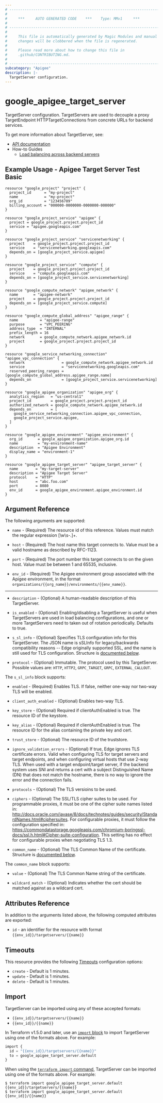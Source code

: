 ```yaml
---
# ----------------------------------------------------------------------------
#
#     ***     AUTO GENERATED CODE    ***    Type: MMv1     ***
#
# ----------------------------------------------------------------------------
#
#     This file is automatically generated by Magic Modules and manual
#     changes will be clobbered when the file is regenerated.
#
#     Please read more about how to change this file in
#     .github/CONTRIBUTING.md.
#
# ----------------------------------------------------------------------------
subcategory: "Apigee"
description: |-
  TargetServer configuration.
---
```


# google\_apigee\_target\_server

TargetServer configuration. TargetServers are used to decouple a proxy TargetEndpoint HTTPTargetConnections from concrete URLs for backend services.


To get more information about TargetServer, see:

* [API documentation](https://cloud.google.com/apigee/docs/reference/apis/apigee/rest/v1/organizations.environments.targetservers/create)
* How-to Guides
    * [Load balancing across backend servers](https://cloud.google.com/apigee/docs/api-platform/deploy/load-balancing-across-backend-servers)

## Example Usage - Apigee Target Server Test Basic


```hcl
resource "google_project" "project" {
  project_id      = "my-project"
  name            = "my-project"
  org_id          = "123456789"
  billing_account = "000000-0000000-0000000-000000"
}

resource "google_project_service" "apigee" {
  project = google_project.project.project_id
  service = "apigee.googleapis.com"
}

resource "google_project_service" "servicenetworking" {
  project    = google_project.project.project_id
  service    = "servicenetworking.googleapis.com"
  depends_on = [google_project_service.apigee]
}

resource "google_project_service" "compute" {
  project    = google_project.project.project_id
  service    = "compute.googleapis.com"
  depends_on = [google_project_service.servicenetworking]
}

resource "google_compute_network" "apigee_network" {
  name       = "apigee-network"
  project    = google_project.project.project_id
  depends_on = [google_project_service.compute]
}

resource "google_compute_global_address" "apigee_range" {
  name          = "apigee-range"
  purpose       = "VPC_PEERING"
  address_type  = "INTERNAL"
  prefix_length = 16
  network       = google_compute_network.apigee_network.id
  project       = google_project.project.project_id
}

resource "google_service_networking_connection" "apigee_vpc_connection" {
  network                 = google_compute_network.apigee_network.id
  service                 = "servicenetworking.googleapis.com"
  reserved_peering_ranges = [google_compute_global_address.apigee_range.name]
  depends_on              = [google_project_service.servicenetworking]
}

resource "google_apigee_organization" "apigee_org" {
  analytics_region   = "us-central1"
  project_id         = google_project.project.project_id
  authorized_network = google_compute_network.apigee_network.id
  depends_on         = [
    google_service_networking_connection.apigee_vpc_connection,
    google_project_service.apigee,
  ]
}

resource "google_apigee_environment" "apigee_environment" {
  org_id       = google_apigee_organization.apigee_org.id
  name         = "my-environment-name"
  description  = "Apigee Environment"
  display_name = "environment-1"
}

resource "google_apigee_target_server" "apigee_target_server" {
  name        = "my-target-server"
  description = "Apigee Target Server"
  protocol    = "HTTP"
  host        = "abc.foo.com"
  port        = 8080
  env_id      = google_apigee_environment.apigee_environment.id
}
```

## Argument Reference

The following arguments are supported:


* `name` -
  (Required)
  The resource id of this reference. Values must match the regular expression [\w\s-.]+.

* `host` -
  (Required)
  The host name this target connects to. Value must be a valid hostname as described by RFC-1123.

* `port` -
  (Required)
  The port number this target connects to on the given host. Value must be between 1 and 65535, inclusive.

* `env_id` -
  (Required)
  The Apigee environment group associated with the Apigee environment,
  in the format `organizations/{{org_name}}/environments/{{env_name}}`.


- - -


* `description` -
  (Optional)
  A human-readable description of this TargetServer.

* `is_enabled` -
  (Optional)
  Enabling/disabling a TargetServer is useful when TargetServers are used in load balancing configurations, and one or more TargetServers need to taken out of rotation periodically. Defaults to true.

* `s_sl_info` -
  (Optional)
  Specifies TLS configuration info for this TargetServer. The JSON name is sSLInfo for legacy/backwards compatibility reasons -- Edge originally supported SSL, and the name is still used for TLS configuration.
  Structure is [documented below](#nested_s_sl_info).

* `protocol` -
  (Optional)
  Immutable. The protocol used by this TargetServer.
  Possible values are: `HTTP`, `HTTP2`, `GRPC_TARGET`, `GRPC`, `EXTERNAL_CALLOUT`.


<a name="nested_s_sl_info"></a>The `s_sl_info` block supports:

* `enabled` -
  (Required)
  Enables TLS. If false, neither one-way nor two-way TLS will be enabled.

* `client_auth_enabled` -
  (Optional)
  Enables two-way TLS.

* `key_store` -
  (Optional)
  Required if clientAuthEnabled is true. The resource ID of the keystore.

* `key_alias` -
  (Optional)
  Required if clientAuthEnabled is true. The resource ID for the alias containing the private key and cert.

* `trust_store` -
  (Optional)
  The resource ID of the truststore.

* `ignore_validation_errors` -
  (Optional)
  If true, Edge ignores TLS certificate errors. Valid when configuring TLS for target servers and target endpoints, and when configuring virtual hosts that use 2-way TLS. When used with a target endpoint/target server, if the backend system uses SNI and returns a cert with a subject Distinguished Name (DN) that does not match the hostname, there is no way to ignore the error and the connection fails.

* `protocols` -
  (Optional)
  The TLS versioins to be used.

* `ciphers` -
  (Optional)
  The SSL/TLS cipher suites to be used. For programmable proxies, it must be one of the cipher suite names listed in: http://docs.oracle.com/javase/8/docs/technotes/guides/security/StandardNames.html#ciphersuites. For configurable proxies, it must follow the configuration specified in: https://commondatastorage.googleapis.com/chromium-boringssl-docs/ssl.h.html#Cipher-suite-configuration. This setting has no effect for configurable proxies when negotiating TLS 1.3.

* `common_name` -
  (Optional)
  The TLS Common Name of the certificate.
  Structure is [documented below](#nested_common_name).


<a name="nested_common_name"></a>The `common_name` block supports:

* `value` -
  (Optional)
  The TLS Common Name string of the certificate.

* `wildcard_match` -
  (Optional)
  Indicates whether the cert should be matched against as a wildcard cert.

## Attributes Reference

In addition to the arguments listed above, the following computed attributes are exported:

* `id` - an identifier for the resource with format `{{env_id}}/targetservers/{{name}}`


## Timeouts

This resource provides the following
[Timeouts](https://developer.hashicorp.com/terraform/plugin/sdkv2/resources/retries-and-customizable-timeouts) configuration options:

- `create` - Default is 1 minutes.
- `update` - Default is 1 minutes.
- `delete` - Default is 1 minutes.

## Import


TargetServer can be imported using any of these accepted formats:

* `{{env_id}}/targetservers/{{name}}`
* `{{env_id}}/{{name}}`


In Terraform v1.5.0 and later, use an [`import` block](https://developer.hashicorp.com/terraform/language/import) to import TargetServer using one of the formats above. For example:

```tf
import {
  id = "{{env_id}}/targetservers/{{name}}"
  to = google_apigee_target_server.default
}
```

When using the [`terraform import` command](https://developer.hashicorp.com/terraform/cli/commands/import), TargetServer can be imported using one of the formats above. For example:

```
$ terraform import google_apigee_target_server.default {{env_id}}/targetservers/{{name}}
$ terraform import google_apigee_target_server.default {{env_id}}/{{name}}
```
